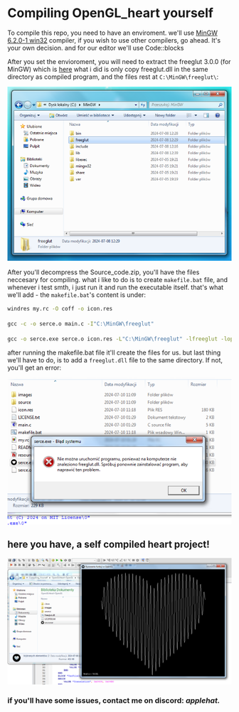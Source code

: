 # Compiling OpenGL_heart yourself
To compile this repo, you need to have an enviroment.
we'll use <a href="https://sourceforge.net/projects/mingw/files/Installer/mingw-get-setup.exe/download">MinGW 6.2.0-1 win32</a> compiler,
if you wish to use other compilers, go ahead. It's your own decision. and for our editor we'll use Code::blocks

After you set the envioroment, you will need to extract the freeglut 3.0.0 (for MinGW) which is <a href="https://www.transmissionzero.co.uk/software/freeglut-devel/">here</a>
what i did is only copy freeglut.dll in the same directory as compiled program, and the files rest at ```C:\MinGW\freeglut\```:
<div align='center'>
  <img src="images\freeglutdir.png">
</div>

After you'll decompress the Source_code.zip, you'll have the files neccesary for compiling.
what i like to do is to create ```makefile.bat``` file, and whenever i test smth, i just run it and run the executable itself.
that's what we'll add - the ``makefile.bat``'s content is under:
```bat
windres my.rc -O coff -o icon.res

gcc -c -o serce.o main.c -I"C:\MinGW\freeglut"

gcc -o serce.exe serce.o icon.res -L"C:\MinGW\freeglut" -lfreeglut -lopengl32 -lglu32 -lgdi32 -luser32 -mwindows
```
after running the makefile.bat file it'll create the files for us.
but last thing we'll have to do, is to add a ```freeglut.dll``` file to the same directory. If not, you'll get an error:
<div align='center'>
  <img src="images\freegluterror.png">
</div>


## here you have, a self compiled heart project!
<div align='center'>
  <img src="images\heartimg.png">
</div>

### if you'll have some issues, contact me on discord: *applehat.*
